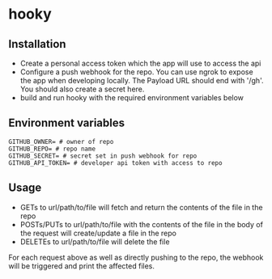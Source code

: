 # hooky

## Installation

- Create a personal access token which the app will use to access the api
- Configure a push webhook for the repo. You can use ngrok to expose
  the app when developing locally. The Payload URL should end with
  '/gh'. You should also create a secret here.
- build and run hooky with the required environment variables below

## Environment variables

~~~~
GITHUB_OWNER= # owner of repo
GITHUB_REPO= # repo name
GITHUB_SECRET= # secret set in push webhook for repo
GITHUB_API_TOKEN= # developer api token with access to repo
~~~~

## Usage

- GETs to url/path/to/file will fetch and return the contents of
  the file in the repo 
- POSTs/PUTs to url/path/to/file with the contents of the file in
  the body of the request will create/update a file in the repo
- DELETEs to url/path/to/file will delete the file

For each request above as well as directly pushing to the repo, the
webhook will be triggered and print the affected files.
